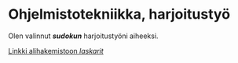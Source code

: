 # Ohjelmistotekniikka, harjoitustyö

Olen valinnut ***sudokun*** harjoitustyöni aiheeksi. 

[Linkki alihakemistoon *laskarit*](https://github.com/uyenmh/ot-harjoitustyo/tree/master/laskarit)
